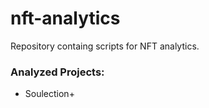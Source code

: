 # nft-analytics
Repository containg scripts for NFT analytics.

### Analyzed Projects:
- Soulection+
